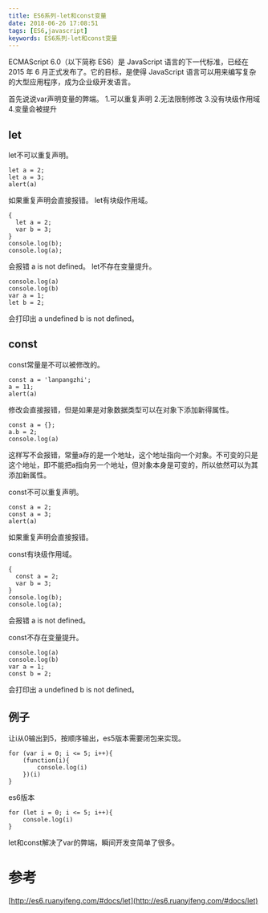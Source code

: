 ```yaml
---
title: ES6系列-let和const变量
date: 2018-06-26 17:08:51
tags: [ES6,javascript]
keywords: ES6系列-let和const变量
---
```


ECMAScript 6.0（以下简称 ES6）是 JavaScript 语言的下一代标准，已经在 2015 年 6 月正式发布了。它的目标，是使得 JavaScript 语言可以用来编写复杂的大型应用程序，成为企业级开发语言。
<!--more-->

首先说说var声明变量的弊端。
1.可以重复声明
2.无法限制修改
3.没有块级作用域
4.变量会被提升

## let

let不可以重复声明。
```
let a = 2;
let a = 3;
alert(a)
```
如果重复声明会直接报错。
let有块级作用域。
```
{
  let a = 2;
  var b = 3;
}
console.log(b);
console.log(a);
```
会报错 a is not defined。
let不存在变量提升。
```
console.log(a)
console.log(b)
var a = 1;
let b = 2;
```
会打印出 a undefined b is not defined。

## const
const常量是不可以被修改的。
```
const a = 'lanpangzhi';
a = 11;
alert(a)
```
修改会直接报错，但是如果是对象数据类型可以在对象下添加新得属性。
```
const a = {};
a.b = 2;
console.log(a)
```
这样写不会报错，常量a存的是一个地址，这个地址指向一个对象。不可变的只是这个地址，即不能把a指向另一个地址，但对象本身是可变的，所以依然可以为其添加新属性。

const不可以重复声明。
```
const a = 2;
const a = 3;
alert(a)
```
如果重复声明会直接报错。

const有块级作用域。
```
{
  const a = 2;
  var b = 3;
}
console.log(b);
console.log(a);
```
会报错 a is not defined。

const不存在变量提升。
```
console.log(a)
console.log(b)
var a = 1;
const b = 2;
```
会打印出 a undefined b is not defined。

## 例子
让i从0输出到5，按顺序输出，es5版本需要闭包来实现。
```
for (var i = 0; i <= 5; i++){
	(function(i){
		console.log(i)
	})(i)
}
```
es6版本
```
for (let i = 0; i <= 5; i++){
	console.log(i)
}
```
let和const解决了var的弊端，瞬间开发变简单了很多。

# 参考
[http://es6.ruanyifeng.com/#docs/let](http://es6.ruanyifeng.com/#docs/let)
